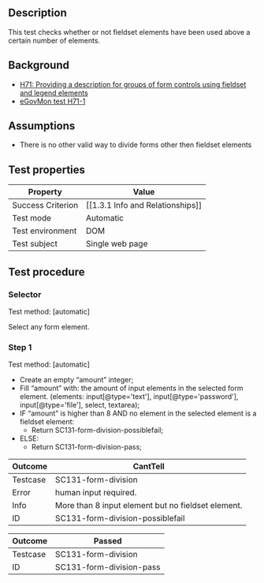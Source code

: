 ## Description
This test checks whether or not fieldset elements have been used above a certain number of elements.

## Background
- [H71: Providing a description for groups of form controls using fieldset and legend elements](http://www.w3.org/TR/2014/NOTE-WCAG20-TECHS-20140311/H71)
- [eGovMon test H71-1](http://wiki.egovmon.no/wiki/SC3.3.2#ID:_H71-1)


## Assumptions
- There is no other valid way to divide forms other then fieldset elements


## Test properties
| Property          | Value
|-------------------|----
| Success Criterion | [[1.3.1 Info and Relationships]]
| Test mode         | Automatic
| Test environment  | DOM
| Test subject      | Single web page


## Test procedure

### Selector
Test method: [automatic]

Select any form element.

### Step 1
Test method: [automatic]

- Create an empty “amount” integer;
- Fill “amount” with: the amount of input elements in the selected form element. (elements: input[@type='text'], input[@type='password'], input[@type='file'], select, textarea);
- IF “amount” is higher than 8 AND no element in the selected element is a fieldset element:
  - Return SC131-form-division-possiblefail;
- ELSE:
  - Return SC131-form-division-pass;

| Outcome  | CantTell
|----------|-----
| Testcase | SC131-form-division
| Error    | human input required.
| Info     | More than 8 input element but no fieldset element.
| ID       | SC131-form-division-possiblefail

| Outcome  | Passed
|----------|-----
| Testcase | SC131-form-division
| ID       |  SC131-form-division-pass
